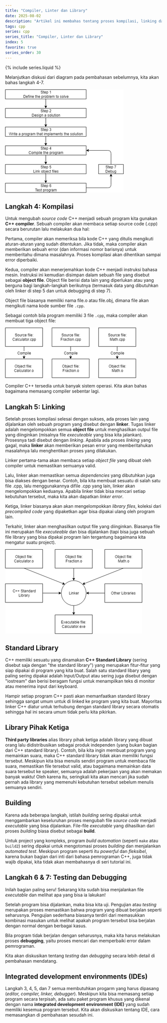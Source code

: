 ```yaml
---
title: "Compiler, Linter dan Library"
date: 2025-08-02
description: "Artikel ini membahas tentang proses kompilasi, linking dan penggunaan library dalam bahasa pemrograman C++."
tags: cpp
series: cpp
series_title: "Compiler, Linter dan Library"
index: 5
favorite: true
series_order: 30
---
```


{% include series.liquid %}

Melanjutkan diskusi dari diagram pada pembahasan sebelumnya, kita akan bahas langkah 4-7. 

![](/assets/images/cpp/Development-min.png)


## Langkah 4: Kompilasi

Untuk mengubah *source code* C++ menjadi sebuah program kita gunakan **C++ compiler**. Sebuah compiler akan membaca setiap source code (.cpp) secara berurutan lalu melakukan dua hal:

Pertama, compiler akan memeriksa bila kode C++ yang ditulis mengikuti aturan-aturan yang sudah ditentukan. Jika tidak, maka compiler akan memberikan sebuah error (dan informasi nomor barisnya) untuk memberitahu dimana masalahnya. Proses kompilasi akan dihentikan sampai error diperbaiki. 

Kedua, compiler akan menerjemahkan kode C++ menjadi instruksi bahasa mesin. Instruksi ini kemudian disimpan dalam sebuah file yang disebut sebagai **object file**. Object file berisi data lain yang diperlukan atau yang berguna bagi langkah-langkah berikutnya (termasuk data yang dibutuhkan oleh linker di step 5 dan untuk debugging di step 7). 

Object file biasanya memiliki nama file.o atau file.obj, dimana file akan mengikuti nama kode sumber file `.cpp`. 

Sebagai contoh bila program memiliki 3 file `.cpp`, maka compiler akan membuat tiga object file:

![](/assets/images/cpp/CompileSource-min.png)


Compiler C++ tersedia untuk banyak sistem operasi. Kita akan bahas bagaimana memasang compiler sebentar lagi.

## Langkah 5: Linking

Setelah proses kompilasi selesai dengan sukses, ada proses lain yang dijalankan oleh sebuah program yang disebut dengan **linker**. Tugas linker adalah mengelompokkan semua **object file** untuk menghasilkan outpul file yang diinginkan (misalnya file *executeable* yang bisa kita jalankan). Prosesnya tadi disebut dengan *linking*. Apabila ada proses *linking* yang gagal, maka **linker** akan memberikan pesan error yang memberitahukan masalahnya lalu menghentikan proses yang dilakukan. 

Linker pertama-tama akan membaca setiap *object file* yang dibuat oleh compiler untuk memastikan semuanya valid. 

Lalu, linker akan memastikan semua *dependencies* yang dibutuhkan juga bisa diakses dengan benar. Contoh, bila kita membuat sesuatu di salah satu file .cpp, lalu menggunakannya difile .cpp yang lain, linker akan mengelompokkan keduanya. Apabila linker tidak bisa mencari setiap kebutuhan tersebut, maka kita akan dapatkan *linker error*. 

Ketiga, linker biasanya akan akan mengelompokkan *library files*, koleksi dari *precompiled code* yang dipaketkan agar bisa dipakai ulang oleh program lain. 

Terkahir, linker akan menghasilkan output file yang diinginkan. Biasanya file ini merupakan file *executeable* dan bisa dijalankan (tapi bisa juga sebuah file library yang bisa dipakai program lain tergantung bagaimana kita mengatur suatu project).

![](/assets/images/cpp/LinkingObjects-min.png)

## Standard Library

C++ memiliki sesuatu yang dinamakan **C++ Standard Library** (sering disebut saja dengan "the standard library") yang merupakan fitur-fitur yang siap dipakai di program yang kita buat. Salah satu standard libary yang paling sering dipakai adalah Input/Output atau sering juga disebut dengan "iostream" dan berisi beragam fungsi untuk menampilkan teks di monitor atau menerima input dari keyboard. 

Hampir setiap program C++ pasti akan memanfaatkan standard library sehingga sangat umum untuk di linked ke program yang kita buat. Mayoritas linker C++ diatur untuk terhubung dengan standard library secara otomatis sehingga hal ini secara umum tidak perlu kita pikirkan.

## Library Pihak Ketiga

**Third party libraries** alias library pihak ketiga adalah library yang dibuat orang lalu didistribusikan sebagai produk independen (yang bukan bagian dari C++ standard library). Contoh, bila kita ingin membuat program yang memainkan suara, maka C++ standard library tidak akan memiliki fungsi tersebut. Meskipun kita bisa menulis sendiri program untuk membaca file suara, memastikan file tersebut valid, atau bagaimana memainkan data suara tersebut ke speaker, semuanya adalah pekerjaan yang akan memakan banyak waktu! Oleh karena itu, seringkali kita akan mencari jika sudah pernah ada library yang memenuhi kebutuhan tersebut sebelum menulis semuanya sendiri. 

## Building

Karena ada beberapa langkah, istilah *building* sering dipakai untuk menggambarkan keseluruhan proses mengubah file *source code* menjadi *executable* yang bisa dijalankan. File-file *executable* yang dihasilkan dari proses *building* biasa disebut sebagai **build**.

Untuk project yang kompleks, program *build automation* (seperti `make` atau `build2`) sering dipakai untuk mengotomasi proses *building* dan menjalankan *automated test*. Meskipun program seperti itu *powerful* dan *fleksibel*, karena bukan bagian dari inti dari bahasa pemrograman C++, juga tidak wajib dipakai, kita tidak akan membahasnya di seri tutorial ini. 

## Langkah 6 & 7: Testing dan Debugging

Inilah bagian paling seru! Sekarang kita sudah bisa menjalankan file *executable* dan melihat apa yang bisa ia lakukan!

Setelah program bisa dijalankan, maka bisa kita uji. Pengujian atau *testing* merupakan proses memastikan bahwa program yang dibuat berjalan seperti seharusnya. Pengujian sederhana biasanya terdiri dari memasukkan kombinasi masukan untuk melihat apakah program tersebut bisa berjalan dengan normal dengan berbagai kasus. 

Bila program tidak berjalan dengan seharusnya, maka kita harus melakukan proses **debugging**, yaitu proses mencari dan memperbaiki error dalam pemrograman. 

Kita akan diskusikan tentang *testing* dan *debugging* secara lebih detail di pembahasan mendatang. 

## Integrated development environments (IDEs)

Langkah 3, 4, 5, dan 7 semua membutuhkan progarm yang harus dipasang (*editor, compiler, linker, debugger*). Meskipun kita bisa memasang setiap program secara terpisah, ada satu paket program khusus yang dikenal dengan nama **integrated development environment (IDE)** yang sudah memiliki kesemua program tersebut. Kita akan diskusikan tentang IDE, cara memasangkan di pembahasan sesudah ini. 